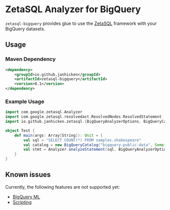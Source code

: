 # ZetaSQL Analyzer for BigQuery

`zetasql-bigquery` provides glue to use the [ZetaSQL](https://github.com/google/zetasql) framework with your BigQuery 
datasets.

## Usage

### Maven Dependency
```xml
<dependency>
    <groupId>io.github.janhicken</groupId>
    <artifactId>zetasql-bigquery</artifactId>
    <version>0.1</version>
</dependency>
``` 

### Example Usage

```scala
import com.google.zetasql.Analyzer
import com.google.zetasql.resolvedast.ResolvedNodes.ResolvedStatement
import io.github.janhicken.zetasql.{BigQueryAnalyzerOptions, BigQueryCatalog}

object Test {
    def main(args: Array[String]): Unit = {
        val sql = "SELECT COUNT(*) FROM samples.shakespeare"
        val catalog = new BigQueryCatalog("bigquery-public-data", Some(Set("samples")))
        val stmt = Analyzer.analyzeStatement(sql, BigQueryAnalyzerOptions, catalog)
    }  
}
``` 

## Known issues

Currently, the following features are not supported yet:
 * [BigQuery ML](https://cloud.google.com/bigquery-ml/docs/)
 * [Scripting](https://cloud.google.com/bigquery/docs/reference/standard-sql/scripting)
